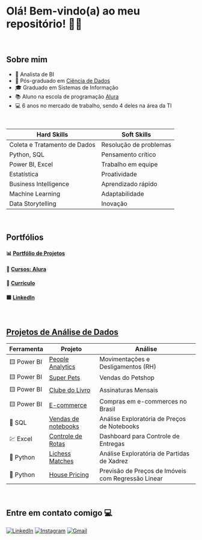 <h1>Olá! Bem-vindo(a) ao meu repositório! 🧑‍💻</h1>

<br>

## Sobre mim

- 🔭 Analista de BI
- 🧮 Pós-graduado em [Ciência de Dados](https://github.com/paulo-emilio/Pos-Graduacao-Data-Science)
- 🎓 Graduado em Sistemas de Informação
- 📚 Aluno na escola de programação [Alura](https://cursos.alura.com.br/vitrinedev/paulo-emilio)
- 💻 6 anos no mercado de trabalho, sendo 4 deles na área da TI

<br>

| **Hard Skills**                              | **Soft Skills**              |
|----------------------------------------------|------------------------------|
| Coleta e Tratamento de Dados                 | Resolução de problemas       |
| Python, SQL                                  | Pensamento crítico           |
| Power BI, Excel                              | Trabalho em equipe           |
| Estatística                                  | Proatividade                 |
| Business Intelligence                        | Aprendizado rápido           |
| Machine Learning                             | Adaptabilidade               |
| Data Storytelling                            | Inovação                     |

<br>

## Portfólios

#### 📊 [Portfólio de Projetos](https://paulo-emilio.github.io/)
#### 📘 [Cursos: Alura](https://cursos.alura.com.br/vitrinedev/paulo-emilio)
#### 📄 [Currículo](Curriculo-Paulo-Emilio-Oliveira.pdf)
#### 🟦 [LinkedIn](https://www.linkedin.com/in/paulo-emilio/)

<br>

## [Projetos de Análise de Dados](https://github.com/paulo-emilio/Portfolio)

| **Ferramenta** | **Projeto** | **Análise** |
|----------------|-------------|---------------|
| 🟨 Power BI    | [People Analytics](https://github.com/paulo-emilio/Power-BI-projects/tree/main/People-Analytics) | Movimentações e Desligamentos (RH) |
| 🟨 Power BI    | [Super Pets](https://github.com/paulo-emilio/Power-BI-projects/tree/main/Super-Pets) | Vendas do Petshop |
| 🟨 Power BI    | [Clube do Livro](https://github.com/paulo-emilio/Power-BI-projects/tree/main/Clube-do-Livro) | Assinaturas Mensais |
| 🟨 Power BI    | [E-commerce](https://github.com/paulo-emilio/Power-BI-projects/tree/main/E-commerce) | Compras em e-commerces no Brasil |
| 🎲 SQL         | [Vendas de notebooks](https://github.com/paulo-emilio/SQL-projects/tree/main/Vendas-de-notebooks) | Análise Exploratória de Preços de Notebooks |
| 💹 Excel       | [Controle de Rotas](https://github.com/paulo-emilio/Excel-Sheets-projects/tree/main/Controle_de_Rotas-Excel) | Dashboard para Controle de Entregas |
| 🐍 Python      | [Lichess Matches](https://github.com/paulo-emilio/Lichess-Matches) | Análise Exploratória de Partidas de Xadrez |
| 🐍 Python      | [House Pricing](https://github.com/paulo-emilio/House-Pricing) | Previsão de Preços de Imóveis com Regressão Linear |

<br>

## Entre em contato comigo 💻

[<img alt="LinkedIn" src="https://img.shields.io/badge/linkedin%20-%230077B5.svg?&style=for-the-badge&logo=linkedin&logoColor=white"/>](https://www.linkedin.com/in/paulo-emilio/)
[<img alt="Instagram" src="https://img.shields.io/badge/instagram%20-%23E4405F.svg?&style=for-the-badge&logo=Instagram&logoColor=white"/>](https://www.instagram.com/pauloemilio__/)
[<img alt="Gmail" src="https://img.shields.io/badge/Gmail-D14836?style=for-the-badge&logo=gmail&logoColor=white" />](mailto:pauloemilio.ds@gmail.com)






<!-- 

- 📂 **Projetos Acadêmicos Diversificados:**
  - [Projetos-Diversificados](https://github.com/paulo-emilio/Projetos-Academicos-Diversificados)

![paulo-emilio's Stats](https://github-readme-stats.vercel.app/api?username=paulo-emilio&theme=chartreuse-dark&show_icons=true&hide_border=true&count_private=true)
![paulo-emilio's Streak](https://github-readme-streak-stats.herokuapp.com/?user=paulo-emilio&theme=chartreuse-dark&hide_border=true)
![paulo-emilio's Top Languages](https://github-readme-stats.vercel.app/api/top-langs/?username=paulo-emilio&theme=chartreuse-dark&show_icons=true&hide_border=true&layout=compact)

-->
